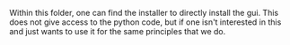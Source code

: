 Within this folder, one can find the installer to directly install the gui. This does not give access to the python code, but if one isn't interested in this and just wants to use it for the same principles that we do.
